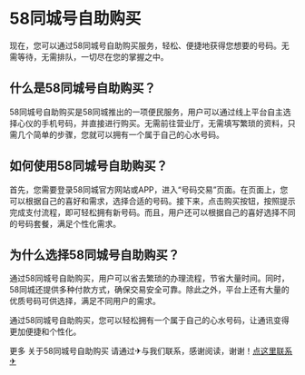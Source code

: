 # 58同城号自助购买

现在，您可以通过58同城号自助购买服务，轻松、便捷地获得您想要的号码。无需等待，无需排队，一切尽在您的掌握之中。

## 什么是58同城号自助购买？

58同城号自助购买是58同城推出的一项便民服务，用户可以通过线上平台自主选择心仪的手机号码，并直接进行购买。无需前往营业厅，无需填写繁琐的资料，只需几个简单的步骤，您就可以拥有一个属于自己的心水号码。

## 如何使用58同城号自助购买？

首先，您需要登录58同城官方网站或APP，进入“号码交易”页面。在页面上，您可以根据自己的喜好和需求，选择合适的号码。接下来，点击购买按钮，按照提示完成支付流程，即可轻松拥有新号码。而且，用户还可以根据自己的喜好选择不同的号码套餐，满足个性化需求。

## 为什么选择58同城号自助购买？

通过58同城号自助购买，用户可以省去繁琐的办理流程，节省大量时间。同时，58同城还提供多种付款方式，确保交易安全可靠。除此之外，平台上还有大量的优质号码可供选择，满足不同用户的需求。

通过58同城号自助购买，您可以轻松拥有一个属于自己的心水号码，让通讯变得更加便捷和个性化。

更多 关于58同城号自助购买 请通过✈与我们联系，感谢阅读，谢谢！[点这里联系✈](https://lm.k02.cc)
